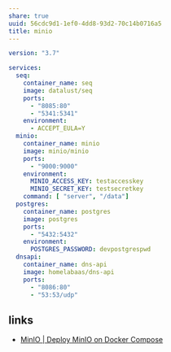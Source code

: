 ```yaml
---
share: true
uuid: 56cdc9d1-1ef0-4dd8-93d2-70c14b0716a5
title: minio
---
```

``` yaml
version: "3.7"

services:
  seq:
    container_name: seq
    image: datalust/seq
    ports:
      - "8085:80"
      - "5341:5341"
    environment:
      - ACCEPT_EULA=Y
  minio:
    container_name: minio
    image: minio/minio
    ports:
      - "9000:9000"
    environment:
      MINIO_ACCESS_KEY: testaccesskey
      MINIO_SECRET_KEY: testsecretkey
    command: [ "server", "/data"]
  postgres:
    container_name: postgres
    image: postgres
    ports:
      - "5432:5432"
    environment:
      POSTGRES_PASSWORD: devpostgrespwd
  dnsapi:
    container_name: dns-api
    image: homelabaas/dns-api
    ports:
      - "8086:80"
      - "53:53/udp"
```

## links

* [MinIO | Deploy MinIO on Docker Compose](https://docs.min.io/docs/deploy-minio-on-docker-compose.html)
